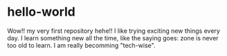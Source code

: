 # hello-world
Wow!! my very first repository hehe!!
I like trying exciting new things every day. I learn something new all the time, like the saying goes: zone is never too old to learn.
I am really becomming "tech-wise".
